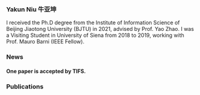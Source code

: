 

### Yakun Niu 牛亚坤

I received the Ph.D degree from the Institute of Information Science of Beijing Jiaotong University (BJTU) in 2021, advised by Prof. Yao Zhao. 
I was a Visiting Student in University of Siena from 2018 to 2019, working with Prof. Mauro Barni (IEEE Fellow).

### News
#### One paper is accepted by TIFS.
### Publications

